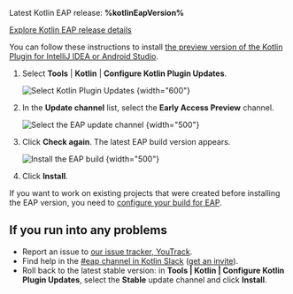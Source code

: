 [//]: # (title: Install the EAP Plugin for IntelliJ IDEA or Android Studio)

<microformat>
    <p>Latest Kotlin EAP release: <strong>%kotlinEapVersion%</strong></p>
    <p><a href="eap.md#build-details">Explore Kotlin EAP release details</a></p>
</microformat>

You can follow these instructions to install [the preview version of the Kotlin Plugin for IntelliJ IDEA or Android Studio](eap.md#build-details).

1. Select **Tools** | **Kotlin** | **Configure Kotlin Plugin Updates**. 
    
   ![Select Kotlin Plugin Updates](idea-kotlin-plugin-updates.png)
   {width="600"}
    
2. In the **Update channel** list, select the **Early Access Preview** channel.
    
    ![Select the EAP update channel](idea-kotlin-update-channel.png)
    {width="500"}

3. Click **Check again**. The latest EAP build version appears.

    ![Install the EAP build](idea-latest-kotlin-eap.png)
    {width="500"}

4. Click **Install**. 

If you want to work on existing projects that were created before installing the EAP version, you need to [configure your build for EAP](configure-build-for-eap.md). 

## If you run into any problems

* Report an issue to [our issue tracker, YouTrack](https://kotl.in/issue).
* Find help in the [#eap channel in Kotlin Slack](https://app.slack.com/client/T09229ZC6/C0KLZSCHF) ([get an invite](https://surveys.jetbrains.com/s3/kotlin-slack-sign-up)).
* Roll back to the latest stable version: in **Tools | Kotlin | Configure Kotlin Plugin Updates**, select the **Stable**
  update channel and click **Install**.